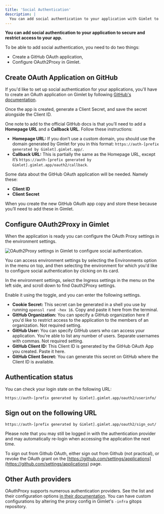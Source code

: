 ```yaml
---
title: 'Social Authentication'
description: |
  You can add social authentication to your application with Gimlet to secure access.
---
```


**You can add social authentication to your application to secure and restrict access to your app.**

To be able to add social authentication, you need to do two things:
- Create a GitHub OAuth application,
- Configure OAuth2Proxy in Gimlet.

## Create OAuth Application on GitHub

If you'd like to set up social authentication for your applications, you'll have to create an OAuth application on Gimlet by following [GitHub's documentation](https://docs.github.com/en/apps/oauth-apps/building-oauth-apps/creating-an-oauth-app).

Once the app is created, generate a Client Secret, and save the secret alongside the Client ID.

One note to add to the official GitHub docs is that you’ll need to add a **Homepage URL** and a **Callback URL**. Follow these instructions:

- **Homepage URL:** If you don’t use a custom domain, you should use the domain generated by Gimlet for you in this format: `https://auth-[prefix generated by Gimlet].gimlet.app/`.
- **Callback URL:** This is partially the same as the Homepage URL, except it’s `https://auth-[prefix generated by Gimlet].gimlet.app/oauth2/callback`.

Some data about the GitHub OAuth application will be needed. Namely these:
- **Client ID**
- **Client Secret**

When you create the new GitHub OAuth app copy and store these because you’ll need to add these in Gimlet.

## Configure OAuth2Proxy in Gimlet

When the application is ready you can configure the OAuth Proxy settings in the environment settings.

![OAuth2Proxy settings in Gimlet to configure social authentication.](docs/screenshots/social-authentication/gimlet-io-social-authentication-oauth2-settings.png)

You can access environment settings by selecting the Environments option in the menu on top, and then selecting the environment for which you'd like to configure social authentication by clicking on its card.

In the environment settings, select the Ingress settings in the menu on the left side, and scroll down to find Oauth2Proxy settings.

Enable it using the toggle, and you can enter the following settings.

- **Cookie Secret:** This secret can be generated in a shell you use by running `openssl rand -hex 16`. Copy and paste it here from the terminal.
- **GitHub Organization:** You can specify a GitHub organization here if you'd like to restrict access to the application to the members of an organization. Not required setting.
- **GitHub User:** You can specify GitHub users who can access your application. You're able to list any number of users. Separate usernames with commas. Not required setting.
- **GitHub Client ID:** This Client ID is generated by the GitHub OAuth App you created. Paste it here.
- **GitHub Client Secret:** You can generate this secret on GitHub where the Client ID is available.

## Authentication status

You can check your login state on the following URL:

`https://auth-[prefix generated by Gimlet].gimlet.app/oauth2/userinfo/`

## Sign out on the following URL

`https://auth-[prefix generated by Gimlet].gimlet.app/oauth2/sign_out/`

Please note that you may still be logged in with the authentication provider and may automatically re-login when accessing the application the next time.

To sign out from Github OAuth, either sign out from Github (not practical), or revoke the OAuth grant on the [https://github.com/settings/applications](https://github.com/settings/applications) page.

## Other Auth providers

OAuthProxy supports numerous authentication providers. See the list and their configuration options [in their documentation](https://oauth2-proxy.github.io/oauth2-proxy/configuration/providers/). You can have custom configurations by altering the proxy config in Gimlet's `-infra` gitops repository.
